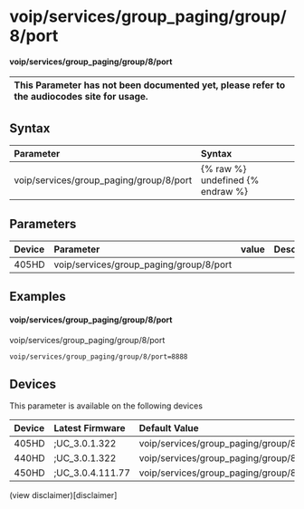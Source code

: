 ﻿---
description: voip/services/group_paging/group/8/port
search:
    keywords: ['voip','services','group_paging','group','8','port']
---

# voip/services/group_paging/group/8/port

#### voip/services/group_paging/group/8/port


| This Parameter has not been documented yet, please refer to the audiocodes site for usage.  |
| :--- |

## Syntax
| Parameter | Syntax |
| :--- | :--- |
|voip/services/group_paging/group/8/port | {% raw %} undefined {% endraw %} |

## Parameters
|Device|Parameter|value|Description|
|:---|:---|:---|:---|
| 405HD | voip/services/group_paging/group/8/port |  |  |

## Examples
#### voip/services/group_paging/group/8/port

voip/services/group_paging/group/8/port

```
voip/services/group_paging/group/8/port=8888
```

## Devices
This parameter is available on the following devices

| Device | Latest Firmware | Default Value |
|:---|:---|:---|
| 405HD | ;UC_3.0.1.322 | voip/services/group_paging/group/8/port=8888 
| 440HD | ;UC_3.0.1.322 | voip/services/group_paging/group/8/port=8888 
| 450HD | ;UC_3.0.4.111.77 | voip/services/group_paging/group/8/port=8888 

(view disclaimer)[disclaimer]

